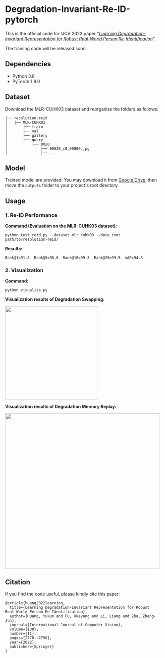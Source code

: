 # Degradation-Invariant-Re-ID-pytorch
This is the official code for IJCV 2022 paper "[*Learning Degradation-Invariant Representation for Robust Real-World Person Re-Identification*](https://link.springer.com/article/10.1007/s11263-022-01666-w)".

The training code will be released soon.

## Dependencies
* Python 3.8
* PyTorch 1.8.0

## Dataset
Download the MLR-CUHK03 dataset and reorganize the folders as follows:<br>
```
├── resolution-reid
│   ├── MLR-CUHK03
│       ├── train
│       ├── val
│       ├── gallery
│       ├── query
│           ├── 0020
│               ├── 00020_c0_00000.jpg
│               ├── ...
```

## Model
Trained model are provided. You may download it from [Google Drive](https://drive.google.com/drive/folders/1anHkFyEJaQWRsbkmVFjZX9y71zzb7rCs?usp=sharing), then move the `outputs` folder to your project's root directory.

## Usage
### 1. Re-ID Performance
**Command (Evaluation on the MLR-CUHK03 dataset):**

```
python test_reid.py --dataset mlr_cuhk03 --data_root path/to/resolution-reid/
```

**Results:**

`Rank@1=91.8  Rank@5=98.6  Rank@10=99.3  Rank@20=99.5  mAP=94.8`

### 2. Visualization
**Command:**
```
python visualize.py
```

**Visualization results of Degradation Swapping:**

<img src="https://github.com/hyk1996/Degradation-Invariant-Re-ID-pytorch/blob/main/demo/viz_swap.jpg" width="300px">

**Visualization results of Degradation Memory Replay:**

<img src="https://github.com/hyk1996/Degradation-Invariant-Re-ID-pytorch/blob/main/demo/viz_replay.jpg" width="500px">

## Citation
If you find the code useful, please kindly cite this paper:
```
@article{huang2022learning,
  title={Learning Degradation-Invariant Representation for Robust Real-World Person Re-Identification},
  author={Huang, Yukun and Fu, Xueyang and Li, Liang and Zha, Zheng-Jun},
  journal={International Journal of Computer Vision},
  volume={130},
  number={11},
  pages={2770--2796},
  year={2022},
  publisher={Springer}
}
```
